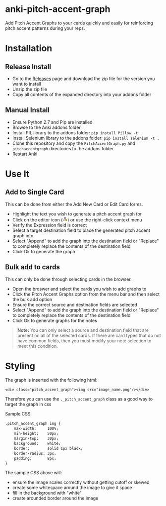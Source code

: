 anki-pitch-accent-graph 
=======================

Add Pitch Accent Graphs to your cards quickly and easily for reinforcing pitch accent patterns during your reps.


# Installation

## Release Install

- Go to the [Releases](https://github.com/jyore/anki-pitch-accent-graph/releases) page and download the zip file for the version you want to install
- Unzip the zip file
- Copy all contents of the expanded directory into your addons folder


## Manual Install

- Ensure Python 2.7 and Pip are installed
- Browse to the Anki addons folder
- Install PIL library to the addons folder: `pip install Pillow -t .`
- Install Selenium library to the addons folder: `pip install selenium -t .`
- Clone this repository and copy the `PitchAccentGraph.py` and `pitchaccentgraph` directories to the addons folder
- Restart Anki



# Use It

## Add to Single Card

This can be done from either the Add New Card or Edit Card forms.

- Highlight the text you wish to generate a pitch accent graph for
- Click on the editor icon (<img height="16" width="16" src="pitchaccentgraph/gui/icons/icon.png"/>) or use the right-click context menu
- Verify the Expression field is correct
- Select a target destination field to place the generated pitch accent graph into
- Select "Append" to add the graph into the destination field or "Replace" to completely replace the contents of the destination field
- Click Ok to generate the graph


## Bulk add to cards

This can only be done through selecting cards in the browser.

- Open the broswer and select the cards you wish to add graphs to
- Click the Pitch Accent Graphs option from the menu bar and then select the bulk add option
- Ensure the correct source and destination fields are selected
- Select "Append" to add the graph into the destination field or "Replace" to completely replace the contents of the destination field
- Click Ok to generate graphs for the notes


> **Note:** You can only select a source and destination field that are present on all of the selected cards. If there are card types that do not have common fields, then you must modify your note selection to meet this condition.



# Styling

The graph is inserted with the following html:

    <div class="pitch_accent_graph"><img src="image_name.png"/></div>


Therefore you can use the `._pitch_accent_graph` class as a good way to target the graph in css

Sample CSS:

    .pitch_accent_graph img { 
        max-width:     100%;
        min-height:    50px;
        margin-top:    30px;
        background:    white;
        border:        solid 1px black;
        border-radius: 3px;
        padding:       8px;
    }

The sample CSS above will:
- ensure the image scales correctly without getting cutoff or skewed
- create some whitespace around the image to give it space
- fill in the background with "white"
- create arounded  border around the image
